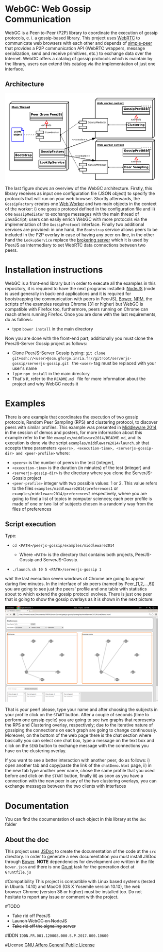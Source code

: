 # WebGC: Web Gossip Communication
WebGC is a Peer-to-Peer (P2P) library to coordinate the execution of gossip protocols, e. i. a gossip-based library. This project uses [WebRTC](http://www.webrtc.org/) to communicate web browsers with each other and depends of [simple-peer](https://github.com/feross/simple-peer) that provides a P2P communication API (WebRTC wrappers, message serialization, send and receive primitives, etc.) to exchange data over the Internet. WebGC offers a catalog of gossip protocols which is maintain by the library, users can extend this catalog via the implementation of just one interface.

## Architecture
![Alt text](pictures/WebGCarch.png)
The last figure shows an overview of the WebGC architecture. Firstly, this library receives as input one configuration file (JSON object) to specify the protocols that will run on your web browser. Shortly afterwards, the ```GossipFactory``` creates one [Web Worker](http://www.w3schools.com/html/html5_webworkers.asp) and two main objects in the context of the worker: i) one gossip protocol defined in the configuration file and ii) one ```GossipMediator``` to exchange messages with the main thread of JavaScript; users can easily enrich WebGC with more protocols via the implementation of the ```GossipProtocol``` interface. Finally two additional services are provided: in one hand, the ```Bootstrap``` service allows peers to be included in the P2P overlay in case of having any peer on-line, in the other hand the ```LookupService``` replace the [brokering server](https://github.com/peers/peerjs-server) which it is used by PeerJS as intermediary to set WebRTC data connections between two peers.

# Installation instructions
WebGC is a front-end library but in order to execute all the examples in this repository, it is required to have the next programs installed: [NodeJS](http://nodejs.org/) (node is used generally in back-end applications and it is required for bootstrapping the communication with peers in PeerJS), [Bower](http://bower.io/), [NPM](https://www.npmjs.org/), the scripts of the examples requires Chrome (31 or higher) but WebGC is compatible with Firefox too, furthermore, peers running on Chrome can reach others running Firefox. Once you are done with the last requirements, do as follows:

- type ``` bower install ``` in the main directory

Now you are done with the front-end part; additionally you must clone the PeerJS-Server Gossip project as follows:

- Clone PeerJS-Server Gossip typing: ``` git clone               
  git+ssh://<user>@scm.gforge.inria.fr//gitroot/serverjs-gossip/serverjs-gossip.git  ```
  the ``` <user> ``` tag must be replaced with your user's name
- Type ```npm install``` in the main directory
- That's it, refer to the ```README.md ``` file for more information about the project and why WebGC needs it

# Examples
There is one example that coordinates the execution of two gossip protocols, Random Peer Sampling (RPS) and clustering protocol, to discover peers with similar profiles. This example was presented in [Middleware 2014](http://2014.middleware-conference.org/program/posters/) in the session of demos and posters, for more information about this example refer to the file ```examples/middleware2014/README.md```, and its execution is done via the script ```examples/middleware2014/launch.sh``` that accepts three parameters  ```<peers>, <execution-time>, <serverjs-gossip-dir> and <peer-profile>``` where:

- ```<peers>``` is the number of peers in the test (integer),
- ```<execution-time>``` is the duration (in minutes) of the test (integer) and
- ```<serverjs-gossip-dir>``` is the directory where you clone the ServerJS-Gossip project
- ```<peer-profile>``` integer with two possible values: 1 or 2. This value refers to the files ```examples/middleware2014/preferences1``` or ```examples/middleware2014/preferences2``` respectively, where you are going to find a list of topics in computer sciences; each peer profile is made of one or two list of subjects chosen in a randomly way from the files of preferences

## Script execution
Type:

- ```cd <PATH>/peerjs-gossip/examples/middleware2014```
    - Where ```<PATH>``` is the directory that contains both projects, PeerJS-Gossip and
    ServerJS-Gossip.

- ```./launch.sh 10 5 <PATH>/serverjs-gossip 1```

whit the last execution seven windows of Chrome are going to appear during five minutes. In the interface of six peers (named by Peer_[1,2,...,6]) you are going to see just the peers' profile and one table with statistics about to which extend the gossip protocol evolves. There is just one peer that is going to show the gossip overlays as it is shown in the next picture:

![Alt text](pictures/MiddlewareExample.png)

That is your peer! please, type your name and after choosing the subjects in your profile click on the ```START``` button. After a couple of seconds (time to perform one gossip cycle) you are going to see two graphs that represents the RPS and Clustering overlay, respectively; due to the iterative nature of gossiping the connections on each graph are going to change continuously. Moreover, on the bottom of the web page there is the chat section where basically you can select one chat box, type a message on the text box and click on the ```SEND``` button to exchange message with the connections you have on the clustering overlay.

If you want to see a better interaction with another peer, do as follows: i) open another tab and copy/paste the link of the ```chatDemo.html``` page, ii) in the new tab type another peer name, chose the same profile that you used before and click on the ```START``` button, finally iii) as soon as you have a connection with the new peer in any of the two clustering overlays, you can exchange messages between the two clients with interfaces


# Documentation
You can find the documentation of each object in this library at the ```doc ``` folder

## About the doc
This project uses [JSDoc](https://github.com/jsdoc3/jsdoc) to create the documentation of the code
at the ```src``` directory. In order to generate a new documentation you must install JSDoc
through [Bower](http://bower.io/). **NOTE** dependencies for development are written in the file
```bower.json``` and there is one [Grunt](http://gruntjs.com/) task  for the generation doct at ```Gruntfile.js```

#Compatibility
This project is compatible with Linux based systems (tested in Ubuntu 14.10) and MacOS (OS X Yosemite version 10.10), the web browser Chrome (version 38 or higher) must be installed too. Do not hesitate to report any issue or comment with the project.

#TODO
- Take rid off PeerJS
- <s>Launch WebGC on NodeJS</s>
- <s>Take rid off the signaling server</s>


#IDDN
`IDDN.FR.001.120008.000.S.P.2017.000.10600`

#License
[GNU Affero General Public License](https://www.gnu.org/licenses/agpl-3.0.en.html)